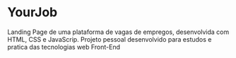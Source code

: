 # YourJob
Landing Page de uma plataforma de vagas de empregos, desenvolvida com HTML, CSS e JavaScrip. Projeto pessoal desenvolvido para estudos e pratica das tecnologias web Front-End 
